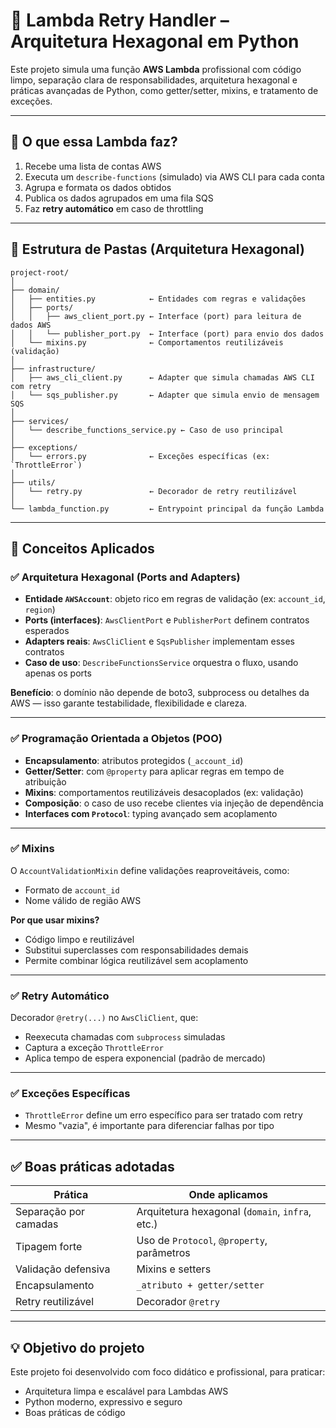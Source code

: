 # 🔁 Lambda Retry Handler – Arquitetura Hexagonal em Python

Este projeto simula uma função **AWS Lambda** profissional com código limpo, separação clara de responsabilidades, arquitetura hexagonal e práticas avançadas de Python, como getter/setter, mixins, e tratamento de exceções.

---

## 📌 O que essa Lambda faz?

1. Recebe uma lista de contas AWS
2. Executa um `describe-functions` (simulado) via AWS CLI para cada conta
3. Agrupa e formata os dados obtidos
4. Publica os dados agrupados em uma fila SQS
5. Faz **retry automático** em caso de throttling

---

## 🧱 Estrutura de Pastas (Arquitetura Hexagonal)

```
project-root/
│
├── domain/
│   ├── entities.py            ← Entidades com regras e validações
│   ├── ports/
│   │   ├── aws_client_port.py ← Interface (port) para leitura de dados AWS
│   │   └── publisher_port.py  ← Interface (port) para envio dos dados
│   └── mixins.py              ← Comportamentos reutilizáveis (validação)
│
├── infrastructure/
│   ├── aws_cli_client.py      ← Adapter que simula chamadas AWS CLI com retry
│   └── sqs_publisher.py       ← Adapter que simula envio de mensagem SQS
│
├── services/
│   └── describe_functions_service.py ← Caso de uso principal
│
├── exceptions/
│   └── errors.py              ← Exceções específicas (ex: `ThrottleError`)
│
├── utils/
│   └── retry.py               ← Decorador de retry reutilizável
│
└── lambda_function.py         ← Entrypoint principal da função Lambda
```

---

## 🧠 Conceitos Aplicados

### ✅ Arquitetura Hexagonal (Ports and Adapters)

- **Entidade `AWSAccount`**: objeto rico em regras de validação (ex: `account_id`, `region`)
- **Ports (interfaces)**: `AwsClientPort` e `PublisherPort` definem contratos esperados
- **Adapters reais**: `AwsCliClient` e `SqsPublisher` implementam esses contratos
- **Caso de uso**: `DescribeFunctionsService` orquestra o fluxo, usando apenas os ports

**Benefício**: o domínio não depende de boto3, subprocess ou detalhes da AWS — isso garante testabilidade, flexibilidade e clareza.

---

### ✅ Programação Orientada a Objetos (POO)

- **Encapsulamento**: atributos protegidos (`_account_id`)
- **Getter/Setter**: com `@property` para aplicar regras em tempo de atribuição
- **Mixins**: comportamentos reutilizáveis desacoplados (ex: validação)
- **Composição**: o caso de uso recebe clientes via injeção de dependência
- **Interfaces com `Protocol`**: typing avançado sem acoplamento

---

### ✅ Mixins

O `AccountValidationMixin` define validações reaproveitáveis, como:

- Formato de `account_id`
- Nome válido de região AWS

**Por que usar mixins?**
- Código limpo e reutilizável
- Substitui superclasses com responsabilidades demais
- Permite combinar lógica reutilizável sem acoplamento

---

### ✅ Retry Automático

Decorador `@retry(...)` no `AwsCliClient`, que:

- Reexecuta chamadas com `subprocess` simuladas
- Captura a exceção `ThrottleError`
- Aplica tempo de espera exponencial (padrão de mercado)

---

### ✅ Exceções Específicas

- `ThrottleError` define um erro específico para ser tratado com retry
- Mesmo "vazia", é importante para diferenciar falhas por tipo

---

## ✅ Boas práticas adotadas

| Prática                          | Onde aplicamos                                  |
|----------------------------------|--------------------------------------------------|
| Separação por camadas            | Arquitetura hexagonal (`domain`, `infra`, etc.) |
| Tipagem forte                    | Uso de `Protocol`, `@property`, parâmetros       |
| Validação defensiva              | Mixins e setters                                 |
| Encapsulamento                   | `_atributo + getter/setter`                      |
| Retry reutilizável               | Decorador `@retry`                               |
---

## 💡 Objetivo do projeto

Este projeto foi desenvolvido com foco didático e profissional, para praticar:

- Arquitetura limpa e escalável para Lambdas AWS
- Python moderno, expressivo e seguro
- Boas práticas de código